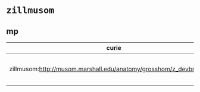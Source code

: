 # `zillmusom`

## mp

| curie                                                                |   usages | nodes                                                                                                                                                                                                                        |
|----------------------------------------------------------------------|----------|------------------------------------------------------------------------------------------------------------------------------------------------------------------------------------------------------------------------------|
| zillmusom:http://musom.marshall.edu/anatomy/grosshom/z_devbranc.html |        2 | [http://purl.obolibrary.org/obo/MP:0006340](https://bioregistry.io/http://purl.obolibrary.org/obo/MP:0006340), [http://purl.obolibrary.org/obo/MP:0006347](https://bioregistry.io/http://purl.obolibrary.org/obo/MP:0006347) |
